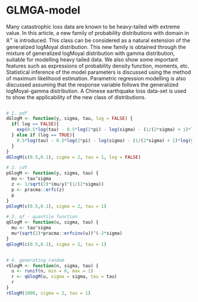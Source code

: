 # GLMGA-model
Many catastrophic loss data are known to be heavy-tailed with extreme value.
In this article, a new family of probability distributions with domain in $\mathbb{R}^+$ is
introduced.
This class can be considered as a natural extension of the generalized logMoyal distribution.
This new family is obtained through the mixture of generalized logMoyal distribution with gamma distribution, suitable for modelling heavy tailed data. We also show some important features such as expressions of probability density function, moments, etc. Statistical inference of the model parameters is discussed using the method of maximum likelihood estimation. Parametric regression modelling is also discussed assuming that the response variable follows the generalized logMoyal-gamma distribution.
A Chinese earthquake loss data-set is used to show the applicability of the new class of distributions.

```r

# 1. pdf
dGlogM <- function(y, sigma, tau, log = FALSE) {
  if( log == FALSE){
    exp(0.5*log(tau) - 0.5*log(2*pi) - log(sigma) - (1/(2*sigma) + 1)*log(y) - tau/2*(1/y)^(1/sigma))
  } else if (log == TRUE){
    0.5*log(tau) - 0.5*log(2*pi) - log(sigma) - (1/(2*sigma) + 1)*log(y) - tau/2*(1/y)^(1/sigma)
  }
}
dGlogM(c(0.5,0.1), sigma = 2, tau = 1, log = FALSE)

# 2. cdf
pGlogM <- function(y, sigma, tau) {
  mu <- tau^sigma
  z <- 1/sqrt(2)*(mu/y)^(1/(2*sigma))
  p <- pracma::erfc(z)
  p
}
pGlogM(c(0.5,0.1), sigma = 2, tau = 1)

# 3. qf - quantile function
qGlogM <- function(u, sigma, tau) {
  mu <- tau^sigma
  mu*(sqrt(2)*pracma::erfcinv(u))^(-2*sigma)
}
qGlogM(c(0.5,0.1), sigma = 2, tau = 1)


# 4. generating random 
rGlogM <- function(n, sigma, tau) {
  u <- runif(n, min = 0, max = 1)
  r <- qGlogM(u, sigma = sigma, tau = tau)
  r
}
rGlogM(1000, sigma = 2, tau = 1)







```
